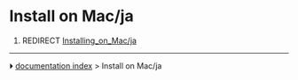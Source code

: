 # Install on Mac/ja
1.  REDIRECT [Installing_on_Mac/ja](Installing_on_Mac/ja.md)



---
⏵ [documentation index](../README.md) > Install on Mac/ja
